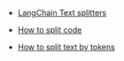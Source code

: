 - [LangChain Text splitters](https://python.langchain.com/docs/concepts/text_splitters/)

- [How to split code](https://python.langchain.com/docs/how_to/code_splitter/)

- [How to split text by tokens](https://python.langchain.com/docs/how_to/split_by_token/)

